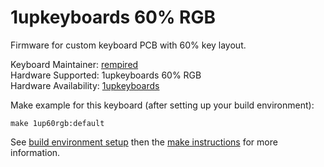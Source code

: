 # 1upkeyboards 60% RGB

Firmware for custom keyboard PCB with 60% key layout.

Keyboard Maintainer: [rempired](https://github.com/rempired)  
Hardware Supported: 1upkeyboards 60% RGB  
Hardware Availability: [1upkeyboards](https://www.1upkeyboards.com/shop/controllers/1up-rgb-underglow-pcb/)  

Make example for this keyboard (after setting up your build environment):

    make 1up60rgb:default

See [build environment setup](https://docs.qmk.fm/build_environment_setup.html) then the [make instructions](https://docs.qmk.fm/make_instructions.html) for more information.
